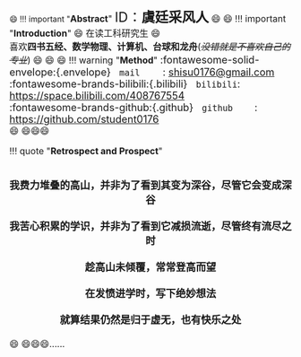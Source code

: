 :smile: 
!!! important "<font size=3>**Abstract**</size>"
    <font  size=5>ID：**虞廷采风人**</font>
 :smile: :smile:
!!! important "<font size=3>**Introduction**</size>"
    :smile: 在读工科研究生 :smile:<br>
    喜欢**四书五经、数学物理、计算机、台球和龙舟**(<del>*没错就是不喜欢自己的专业*</del>)
 :smile: :smile: :smile:
!!! warning "<font size=3>**Method**</size>" 
    <font size=4>  :fontawesome-solid-envelope:{.envelope}  &nbsp; `mail`&nbsp;&nbsp;&nbsp;&nbsp;&nbsp;&nbsp;&nbsp; : shisu0176@gmail.com<br>
         :fontawesome-brands-bilibili:{.bilibili} &nbsp;   `bilibili`: <https://space.bilibili.com/408767554><br>
         :fontawesome-brands-github:{.github} &nbsp;   `github  `&nbsp;&nbsp;&nbsp;&nbsp;: <https://github.com/student0176><br>
        </font>
:smile: :smile::smile::smile:


!!! quote "<font size=3>**Retrospect and Prospect**</size>" 
    <font size=4> 
    <center><b>
    <br>我费力堆叠的高山，并非为了看到其变为深谷，尽管它会变成深谷<br><br>
    我苦心积累的学识，并非为了看到它减损流逝，尽管终有流尽之时<br><br>
    趁高山未倾覆，常常登高而望<br><br>
    在发愤进学时，写下绝妙想法<br><br>
    就算结果仍然是归于虚无，也有快乐之处<br><br></b>
    </center>
    </font>
:smile: :smile::smile::smile:......
<br><br><br><br>
<script src="https://giscus.app/client.js"
        data-repo="student0176/pageTest"
        data-repo-id="R_kgDOKrLHAw"
        data-category="Announcements"
        data-category-id="DIC_kwDOKrLHA84CbB-7"
        data-mapping="pathname"
        data-strict="0"
        data-reactions-enabled="1"
        data-emit-metadata="0"
        data-input-position="bottom"
        data-theme="light"
        data-lang="zh-CN"
        crossorigin="anonymous"
        async>
</script>